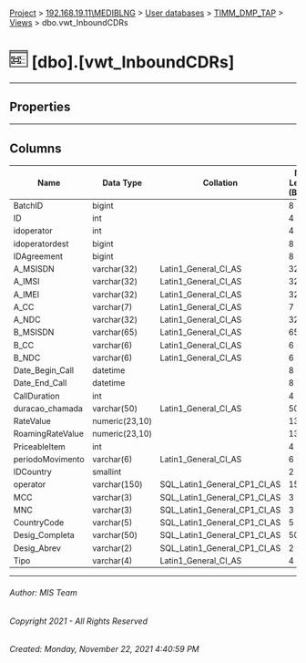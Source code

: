 #### 

[Project](../../../../index.md) > [192.168.19.11\\MEDIBLNG](../../../index.md) > [User databases](../../index.md) > [TIMM_DMP_TAP](../index.md) > [Views](Views.md) > dbo.vwt_InboundCDRs

# ![Views](../../../../Images/View32.png) [dbo].[vwt_InboundCDRs]

---

## <a name="#properties"></a>Properties



---

## <a name="#columns"></a>Columns

| Name | Data Type | Collation | Max Length (Bytes) |
|---|---|---|---|
| BatchID | bigint |  | 8 |
| ID | int |  | 4 |
| idoperator | int |  | 4 |
| idoperatordest | bigint |  | 8 |
| IDAgreement | bigint |  | 8 |
| A_MSISDN | varchar(32) | Latin1_General_CI_AS | 32 |
| A_IMSI | varchar(32) | Latin1_General_CI_AS | 32 |
| A_IMEI | varchar(32) | Latin1_General_CI_AS | 32 |
| A_CC | varchar(7) | Latin1_General_CI_AS | 7 |
| A_NDC | varchar(32) | Latin1_General_CI_AS | 32 |
| B_MSISDN | varchar(65) | Latin1_General_CI_AS | 65 |
| B_CC | varchar(6) | Latin1_General_CI_AS | 6 |
| B_NDC | varchar(6) | Latin1_General_CI_AS | 6 |
| Date_Begin_Call | datetime |  | 8 |
| Date_End_Call | datetime |  | 8 |
| CallDuration | int |  | 4 |
| duracao_chamada | varchar(50) | Latin1_General_CI_AS | 50 |
| RateValue | numeric(23,10) |  | 13 |
| RoamingRateValue | numeric(23,10) |  | 13 |
| PriceableItem | int |  | 4 |
| periodoMovimento | varchar(6) | Latin1_General_CI_AS | 6 |
| IDCountry | smallint |  | 2 |
| operator | varchar(150) | SQL_Latin1_General_CP1_CI_AS | 150 |
| MCC | varchar(3) | SQL_Latin1_General_CP1_CI_AS | 3 |
| MNC | varchar(3) | SQL_Latin1_General_CP1_CI_AS | 3 |
| CountryCode | varchar(5) | SQL_Latin1_General_CP1_CI_AS | 5 |
| Desig_Completa | varchar(50) | SQL_Latin1_General_CP1_CI_AS | 50 |
| Desig_Abrev | varchar(2) | SQL_Latin1_General_CP1_CI_AS | 2 |
| Tipo | varchar(4) | Latin1_General_CI_AS | 4 |


---

###### Author:  MIS Team

###### Copyright 2021 - All Rights Reserved

###### Created: Monday, November 22, 2021 4:40:59 PM

